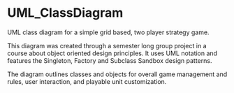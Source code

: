 # UML_ClassDiagram
UML class diagram for a simple grid based, two player strategy game.

This diagram was created through a semester long group project in a course about object oriented design principles. 
It uses UML notation and features the Singleton, Factory and Subclass Sandbox design patterns.

The diagram outlines classes and objects for overall game management and rules, user interaction, and playable unit customization.
